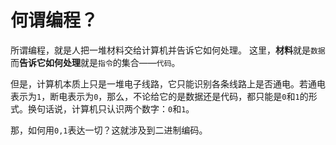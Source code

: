 # 何谓编程？

所谓编程，就是人把一堆材料交给计算机并告诉它如何处理。
这里，**材料**就是`数据`而**告诉它如何处理**就是`指令`的集合——`代码`。

但是，计算机本质上只是一堆电子线路，它只能识别各条线路上是否通电。若通电表示为`1`，断电表示为`0`，那么，不论给它的是数据还是代码，都只能是`0`和`1`的形式。换句话说，计算机只认识两个数字：`0`和`1`。

那，如何用`0,1`表达一切？这就涉及到二进制编码。